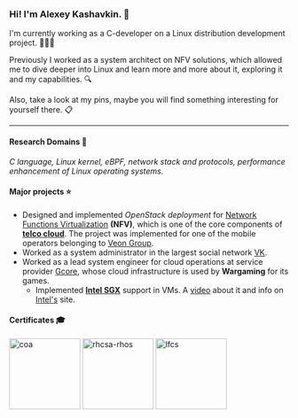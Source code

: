 ### Hi! I'm Alexey Kashavkin. 🤝

I'm currently working as a C-developer on a Linux distribution development project. 👨🏻‍💻

Previously I worked as a system architect on NFV solutions, which allowed me to dive deeper into Linux and learn more and more about it, exploring it and my capabilities. 🔍 

Also, take a look at my pins, maybe you will find something interesting for yourself there. 📋

---
#### Research Domains 🔬

*C language, Linux kernel, eBPF, network stack and protocols, performance enhancement of Linux operating systems.*

#### Major projects ⭐

- Designed and implemented *OpenStack deployment* for [Network Functions Virtualization](https://www.redhat.com/en/topics/virtualization/what-is-nfv) **(NFV)**, which is one of the core components of [**telco cloud**](https://www.redhat.com/en/topics/cloud-computing/what-is-telco-cloud). The project was implemented for one of the mobile operators belonging to [Veon Group](https://www.veon.com).
- Worked as a system administrator in the largest social network [VK](https://vk.com).
- Worked as a lead system engineer for cloud operations at service provider [Gcore](https://gcore.com), whose cloud infrastructure is used by **Wargaming** for its games.
  - Implemented **[Intel SGX](https://www.intel.com/content/www/us/en/architecture-and-technology/software-guard-extensions.html)** support in VMs. A [video](https://youtu.be/rlL-epWgO0k?feature=shared) about it and info on [Intel's](https://www.intel.com/content/www/us/en/partner/showcase/offering/a5b3b0000004fQBAAY/gcore-confidential-cloud-computing-with-intel-sgx.html) site.
 
#### Certificates 🎓
<a href="https://coa.edu.mirantis.com/verify/?cert=COA-2300-110711-0100&name=Alexey+Kashavkin"><img width="128" alt="coa" title="Checking on Mirantis (JSON)" src="https://github.com/user-attachments/assets/dd6cc498-b276-4368-a8a7-84cebc5959e6"></a>
<a href="https://rhtapps.redhat.com/verify?certId=230-147-373"><img width="128" alt="rhcsa-rhos" title="Checking on Red Hat" src="https://github.com/amkgi/amkgi/assets/26279705/40542dd4-ead4-49a7-97ce-bd4e05bc6341"></a>
<a href="https://www.credly.com/badges/b188dea1-47d1-44d2-b7a4-d49a634ad491/public_url"><img width="128" alt="lfcs" title="Checking on Credly" src="https://github.com/user-attachments/assets/7dcc4ac2-caf6-401e-a985-7db5e52470a8"></a>

